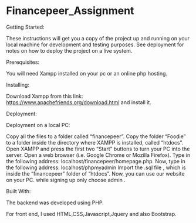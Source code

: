 # Financepeer_Assignment

Getting Started:

These instructions will get you a copy of the project up and running on your local machine for development and testing purposes. See deployment for notes on how to deploy the project on a live system.

Prerequisites:

You will need Xampp installed on your pc or an online php hosting.

Installing:

Download Xampp from this link: https://www.apachefriends.org/download.html and install it.

Deployment:

Deployment on a local PC:

Copy all the files to a folder called “financepeer”.
Copy the folder “Foodie” to a folder inside the directory where XAMPP is installed, called “htdocs”.
Open XAMPP and press the first two “Start” buttons to turn your PC into the server.
Open a web browser (i.e. Google Chrome or Mozilla Firefox).
Type in the following address: localhost/financepeer/homepage.php.
Now, type in the following address: localhost/phpmyadmin
Import the .sql file , which is inside the “financepeer” folder of “htdocs”. Now, you can use our website on your PC.
while signing up only choose admin .


Built With:

The backend was developed using PHP.

 For front end, I used HTML,CSS,Javascript,Jquery and also Bootstrap.
